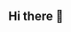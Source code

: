 ## Hi there 👋

<!--
**SieGe0701/SieGe0701** is a ✨ _special_ ✨ repository because its `README.md` (this file) appears on your GitHub profile.

Here are some ideas to get you started:

- 🔭 I’m currently working on ...
- 🌱 I’m currently learning ...
- 👯 I’m looking to collaborate on ...
- 🤔 I’m looking for help with ...# Hi there 👋 I'm Srinivas  

![Most Used Languages](https://github-readme-stats.vercel.app/api/top-langs/?username=SieGe0701&layout=compact&theme=radical)

---

## 💻 About Me  
- 🤖 Interested in **Machine Learning, LLMs, and Language Development**  
- 🌱 Learning **Advanced Data Science**  
- 🚀 Exploring **Cloud, OpenShift, and MLOps**  

---

## 📊 GitHub Stats  
![GitHub Stats](https://github-readme-stats.vercel.app/api?username=SieGe0701&show_icons=true&theme=radical)  

---

## 🌍 Connect With Me  
- 💬 Discord: `YOUR_DISCORD`  
- 🌐 Portfolio: [My Site](https://your-portfolio-link.com)  
- 💼 LinkedIn: [Your LinkedIn](https://linkedin.com/in/YOUR_PROFILE)  

---

## ⚡ Fun Fact  
_"The best way to predict the future is to build it."_  

- 💬 Ask me about ...
- 📫 How to reach me: ...
- 😄 Pronouns: ...
- ⚡ Fun fact: ...
-->
